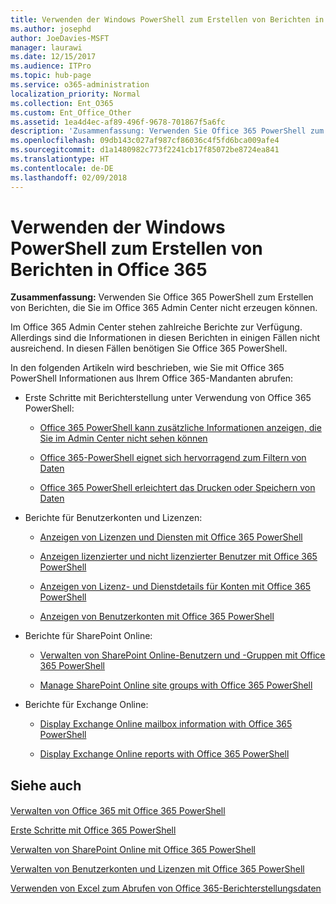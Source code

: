 ```yaml
---
title: Verwenden der Windows PowerShell zum Erstellen von Berichten in Office 365
ms.author: josephd
author: JoeDavies-MSFT
manager: laurawi
ms.date: 12/15/2017
ms.audience: ITPro
ms.topic: hub-page
ms.service: o365-administration
localization_priority: Normal
ms.collection: Ent_O365
ms.custom: Ent_Office_Other
ms.assetid: 1ea4d4ec-af89-496f-9678-701867f5a6fc
description: 'Zusammenfassung: Verwenden Sie Office 365 PowerShell zum Erstellen von Berichten, die Sie im Office 365 Admin Center nicht erzeugen können.'
ms.openlocfilehash: 09db143c027af987cf86036c4f5fd6bca009afe4
ms.sourcegitcommit: d1a1480982c773f2241cb17f85072be8724ea841
ms.translationtype: HT
ms.contentlocale: de-DE
ms.lasthandoff: 02/09/2018
---
```

# <a name="use-windows-powershell-to-create-reports-in-office-365"></a>Verwenden der Windows PowerShell zum Erstellen von Berichten in Office 365

 **Zusammenfassung:** Verwenden Sie Office 365 PowerShell zum Erstellen von Berichten, die Sie im Office 365 Admin Center nicht erzeugen können.
  
Im Office 365 Admin Center stehen zahlreiche Berichte zur Verfügung. Allerdings sind die Informationen in diesen Berichten in einigen Fällen nicht ausreichend. In diesen Fällen benötigen Sie Office 365 PowerShell.
  
In den folgenden Artikeln wird beschrieben, wie Sie mit Office 365 PowerShell Informationen aus Ihrem Office 365-Mandanten abrufen:
  
- Erste Schritte mit Berichterstellung unter Verwendung von Office 365 PowerShell:
    
  - [Office 365 PowerShell kann zusätzliche Informationen anzeigen, die Sie im Admin Center nicht sehen können](https://technet.microsoft.com/library/dn568034.aspx#reveal)
    
  - [Office 365-PowerShell eignet sich hervorragend zum Filtern von Daten](https://technet.microsoft.com/library/dn568034.aspx#filter)
    
  - [Office 365 PowerShell erleichtert das Drucken oder Speichern von Daten](https://technet.microsoft.com/library/dn568034.aspx#printsave)
    
- Berichte für Benutzerkonten und Lizenzen:
    
  - [Anzeigen von Lizenzen und Diensten mit Office 365 PowerShell](view-licenses-and-services-with-office-365-powershell.md)
    
  - [Anzeigen lizenzierter und nicht lizenzierter Benutzer mit Office 365 PowerShell](view-licensed-and-unlicensed-users-with-office-365-powershell.md)
    
  - [Anzeigen von Lizenz- und Dienstdetails für Konten mit Office 365 PowerShell](view-account-license-and-service-details-with-office-365-powershell.md)
    
  - [Anzeigen von Benutzerkonten mit Office 365 PowerShell](view-user-accounts-with-office-365-powershell.md)
    
- Berichte für SharePoint Online:
    
  - [Verwalten von SharePoint Online-Benutzern und -Gruppen mit Office 365 PowerShell](http://technet.microsoft.com/library/9680af2e-a965-4e62-92ee-da72105c7800.aspx)
    
  - [Manage SharePoint Online site groups with Office 365 PowerShell](http://technet.microsoft.com/library/122f4099-c78d-4cce-bab0-4343b04596ae.aspx)
    
- Berichte für Exchange Online:
    
  - [Display Exchange Online mailbox information with Office 365 PowerShell](http://technet.microsoft.com/library/13843002-56ca-4b75-81c5-84386522b01b.aspx)
    
  - [Display Exchange Online reports with Office 365 PowerShell](http://technet.microsoft.com/library/4873a063-9fc4-4ed9-826a-6e935fef61d4.aspx)
    
## <a name="see-also"></a>Siehe auch

#### 

[Verwalten von Office 365 mit Office 365 PowerShell](manage-office-365-with-office-365-powershell.md)
  
[Erste Schritte mit Office 365 PowerShell](getting-started-with-office-365-powershell.md)
  
[Verwalten von SharePoint Online mit Office 365 PowerShell](manage-sharepoint-online-with-office-365-powershell.md)
  
[Verwalten von Benutzerkonten und Lizenzen mit Office 365 PowerShell](manage-user-accounts-and-licenses-with-office-365-powershell.md)
  
[Verwenden von Excel zum Abrufen von Office 365-Berichterstellungsdaten](using-excel-to-retrieve-office-365-reporting-data.md)

